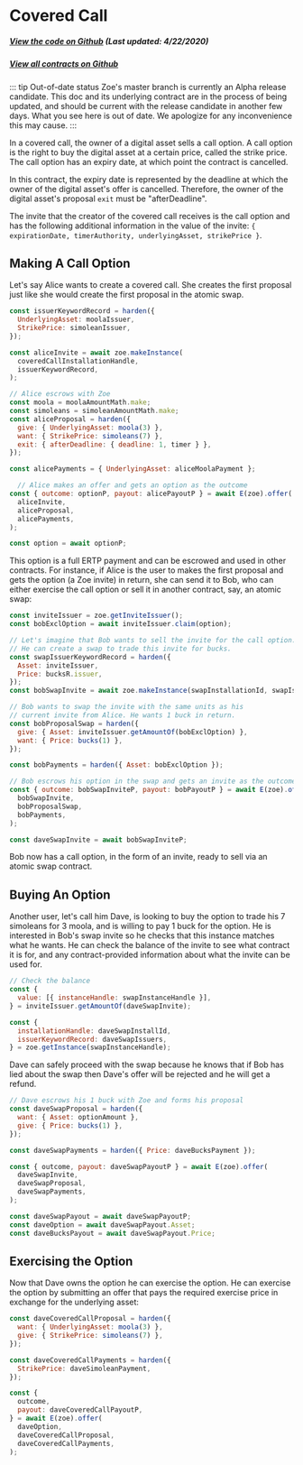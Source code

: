 # Covered Call

<Zoe-Version/>

##### [View the code on Github](https://github.com/Agoric/agoric-sdk/blob/958a2c0a3dec38bdba2234934119ea2c28958262/packages/zoe/src/contracts/coveredCall.js) (Last updated: 4/22/2020)
##### [View all contracts on Github](https://github.com/Agoric/agoric-sdk/tree/master/packages/zoe/src/contracts)

::: tip Out-of-date status
Zoe's master branch is currently an Alpha release candidate. This doc
and its underlying contract are in the process of being updated, and should be current with the release candidate in another few days. What you see here is out of date. We apologize for any inconvenience this may cause.
:::

In a covered call, the owner of a digital asset sells a call option. A call option is the right to buy the digital asset at a certain price, called the strike price. The call option has an expiry date, at which point the contract is cancelled.

In this contract, the expiry date is represented by the deadline at which the owner of the digital asset's offer is cancelled. Therefore, the owner of the digital asset's proposal `exit` must be "afterDeadline".

The invite that the creator of the covered call receives is the call option and has the following additional information in the value of the invite: `{ expirationDate, timerAuthority, underlyingAsset, strikePrice }`.


## Making A Call Option

Let's say Alice wants to create a covered call. She creates the first proposal
just like she would create the first proposal in the atomic swap.

```js
const issuerKeywordRecord = harden({
  UnderlyingAsset: moolaIssuer,
  StrikePrice: simoleanIssuer,
});

const aliceInvite = await zoe.makeInstance(
  coveredCallInstallationHandle,
  issuerKeywordRecord,
);

// Alice escrows with Zoe
const moola = moolaAmountMath.make;
const simoleans = simoleanAmountMath.make;
const aliceProposal = harden({
  give: { UnderlyingAsset: moola(3) },
  want: { StrikePrice: simoleans(7) },
  exit: { afterDeadline: { deadline: 1, timer } },
});

const alicePayments = { UnderlyingAsset: aliceMoolaPayment };

  // Alice makes an offer and gets an option as the outcome
const { outcome: optionP, payout: alicePayoutP } = await E(zoe).offer(
  aliceInvite,
  aliceProposal,
  alicePayments,
);

const option = await optionP;
```

This option is a full ERTP payment and can be escrowed and used in other
contracts. For instance, if Alice is the user to makes the first
proposal and gets the option (a Zoe invite) in return, she can send it to Bob, who can
either exercise the call option or sell it in another contract, say, an atomic
swap:

```js
const inviteIssuer = zoe.getInviteIssuer();
const bobExclOption = await inviteIssuer.claim(option);

// Let's imagine that Bob wants to sell the invite for the call option.
// He can create a swap to trade this invite for bucks.
const swapIssuerKeywordRecord = harden({
  Asset: inviteIssuer,
  Price: bucksR.issuer,
});
const bobSwapInvite = await zoe.makeInstance(swapInstallationId, swapIssuerKeywordRecord);

// Bob wants to swap the invite with the same units as his
// current invite from Alice. He wants 1 buck in return.
const bobProposalSwap = harden({
  give: { Asset: inviteIssuer.getAmountOf(bobExclOption) },
  want: { Price: bucks(1) },
});

const bobPayments = harden({ Asset: bobExclOption });

// Bob escrows his option in the swap and gets an invite as the outcome that he can send to Dave
const { outcome: bobSwapInviteP, payout: bobPayoutP } = await E(zoe).offer(
  bobSwapInvite,
  bobProposalSwap,
  bobPayments,
);

const daveSwapInvite = await bobSwapInviteP;
```

Bob now has a call option, in the form of an invite, ready to sell via an atomic swap contract.

## Buying An Option

Another user, let's call him Dave, is looking to buy the option to trade his 7 simoleans for 3 moola, and is willing to pay 1 buck for the option. He is interested in Bob's swap invite so he checks that this instance matches what he wants. He can check the
balance of the invite to see what contract it is for, and any
contract-provided information about what the invite can be used for.

```js
// Check the balance
const {
  value: [{ instanceHandle: swapInstanceHandle }],
} = inviteIssuer.getAmountOf(daveSwapInvite);

const {
  installationHandle: daveSwapInstallId,
  issuerKeywordRecord: daveSwapIssuers,
} = zoe.getInstance(swapInstanceHandle);
```

Dave can safely proceed with the swap because he knows that if Bob has lied about the swap then Dave's offer will be rejected and he will get a refund.

```js
// Dave escrows his 1 buck with Zoe and forms his proposal
const daveSwapProposal = harden({
  want: { Asset: optionAmount },
  give: { Price: bucks(1) },
});

const daveSwapPayments = harden({ Price: daveBucksPayment });

const { outcome, payout: daveSwapPayoutP } = await E(zoe).offer(
  daveSwapInvite,
  daveSwapProposal,
  daveSwapPayments,
);

const daveSwapPayout = await daveSwapPayoutP;
const daveOption = await daveSwapPayout.Asset;
const daveBucksPayout = await daveSwapPayout.Price;
```

## Exercising the Option

Now that Dave owns the option he can exercise the option. He can
exercise the option by submitting an offer that pays the required
exercise price in exchange for the underlying asset:

```js
const daveCoveredCallProposal = harden({
  want: { UnderlyingAsset: moola(3) },
  give: { StrikePrice: simoleans(7) },
});

const daveCoveredCallPayments = harden({
  StrikePrice: daveSimoleanPayment,
});

const {
  outcome,
  payout: daveCoveredCallPayoutP,
} = await E(zoe).offer(
  daveOption,
  daveCoveredCallProposal,
  daveCoveredCallPayments,
);

```
